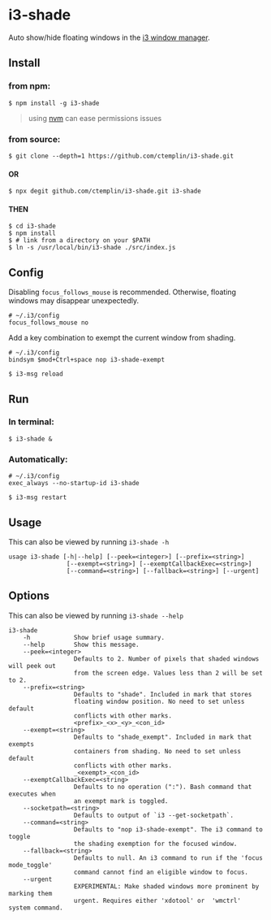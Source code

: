 # i3-shade
Auto show/hide floating windows in the [i3 window manager](https://github.com/i3/i3).

## Install
### from npm:
~~~
$ npm install -g i3-shade
~~~

>using [nvm](https://github.com/nvm-sh/nvm) can ease permissions issues

### from source:

~~~
$ git clone --depth=1 https://github.com/ctemplin/i3-shade.git
~~~

#### OR

~~~
$ npx degit github.com/ctemplin/i3-shade.git i3-shade
~~~

#### THEN

~~~
$ cd i3-shade
$ npm install
$ # link from a directory on your $PATH
$ ln -s /usr/local/bin/i3-shade ./src/index.js
~~~

## Config
Disabling `focus_follows_mouse` is recommended. Otherwise, floating windows may disappear unexpectedly.
~~~
# ~/.i3/config
focus_follows_mouse no
~~~

Add a key combination to exempt the current window from shading.
~~~
# ~/.i3/config
bindsym $mod+Ctrl+space nop i3-shade-exempt
~~~

~~~
$ i3-msg reload
~~~


## Run
### In terminal:
~~~
$ i3-shade &
~~~
### Automatically:
~~~
# ~/.i3/config
exec_always --no-startup-id i3-shade
~~~

~~~
$ i3-msg restart
~~~

## Usage
This can also be viewed by running `i3-shade -h`
<!-- Following block included by build script. Edit in src/help.js -->
~~~
usage i3-shade [-h|--help] [--peek=<integer>] [--prefix=<string>]
                [--exempt=<string>] [--exemptCallbackExec=<string>]
                [--command=<string>] [--fallback=<string>] [--urgent]
~~~

## Options
This can also be viewed by running `i3-shade --help`
<!-- Following block included by build script. Edit in src/help.js -->
~~~
i3-shade
    -h            Show brief usage summary.
    --help        Show this message.
    --peek=<integer>
                  Defaults to 2. Number of pixels that shaded windows will peek out
                  from the screen edge. Values less than 2 will be set to 2.
    --prefix=<string>
                  Defaults to "shade". Included in mark that stores 
                  floating window position. No need to set unless default
                  conflicts with other marks.
                  <prefix>_<x>_<y>_<con_id> 
    --exempt=<string>
                  Defaults to "shade_exempt". Included in mark that exempts
                  containers from shading. No need to set unless default
                  conflicts with other marks.
                  _<exempt>_<con_id> 
    --exemptCallbackExec=<string>
                  Defaults to no operation (":"). Bash command that executes when
                  an exempt mark is toggled.
    --socketpath=<string>
                  Defaults to output of `i3 --get-socketpath`.
    --command=<string>
                  Defaults to "nop i3-shade-exempt". The i3 command to toggle
                  the shading exemption for the focused window. 
    --fallback=<string>
                  Defaults to null. An i3 command to run if the 'focus mode_toggle'
                  command cannot find an eligible window to focus.
    --urgent
                  EXPERIMENTAL: Make shaded windows more prominent by marking them
                  urgent. Requires either 'xdotool' or  'wmctrl' system command.
~~~
